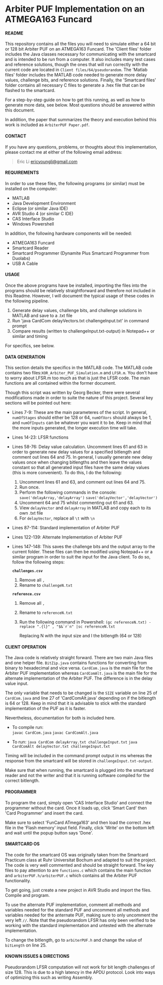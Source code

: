 Arbiter PUF Implementation on an ATMEGA163 Funcard
==========

#### README
This repository contains all the files you will need to simulate either a 64 bit or 128 bit Arbiter PUF on an ATMEGA163 Funcard. The 'Client files' folder includes the Java classes necessary for communicating with the smartcard and is intended to be run from a computer. It also includes many test cases and reference solutions, though the ones that will run correctly with the current code are located in `Client files/64/pseudorandom`. The 'Matlab files' folder includes the MATLAB code needed to generate more delay values, challenge bits, and reference solutions. Finally, the 'Smartcard files' folder contains all necessary C files to generate a .hex file that can be flashed to the smartcard.
	
For a step-by-step guide on how to get this running, as well as how to generate more data, see below. Most questions should be answered within this document.

In addition, the paper that summarizes the theory and execution behind this work is included as `ArbiterPUF Paper.pdf`.
	
#### CONTACT
If you have any questions, problems, or thoughts about this implementation, please contact me at either of the following email address:
>Eric Li
>ericyoungli@gmail.com

#### REQUIREMENTS

In order to use these files, the following programs (or similar) must be installed on the computer:
- MATLAB 
- Java Development Environment
- Eclipse (or similar Java IDE)
- AVR Studio 4 (or similar C IDE)
- CAS Interface Studio
- Windows Powershell
	
In addition, the following hardware components will be needed:
	
- ATMEGA163 Funcard
- Smartcard Reader
- Smartcard Programmer (Dynamite Plus Smartcard Programmer from Duolabs)
- USB A Cable
		
#### USAGE

Once the above programs have be installed, importing the files into the programs should be relatively straightforward and therefore not included in this Readme. However, I will document the typical usage of these codes in the following pipeline.
	
1. Generate delay values, challenge bits, and challenge solutions in MATLAB and save to a .txt file
2. Run 'java CardCom delayVectors.txt challengeInput.txt' in command prompt
3. Compare results (written to challengeInput.txt-output) in Notepad++ or similar and timing
	
For specifics, see below.

#### DATA GENERATION

This section details the specifics in the MATLAB code. The MATLAB code contains two files:`XOR_Arbiter_PUF_Simulation.m` and `LFSR.m`. You don't have to worry about LFSR.m too much as that is just the LFSR code. The main functions are all contained within the former document.
	
Though this script was written by Georg Becker, there were several modifications made in order to suite the nature of this project. Several key sections will be pointed out here:
	
- Lines 7-9: These are the main parameteres of the script. In general, `numOfStages` should either be 128 or 64, `numOfXors` should always be 1, and `numOfInputs` can be whatever you want it to be. Keep in mind that the more inputs generated, the longer execution time will take.
- Lines 14-23: LFSR functions
- Lines 58-76: Delay value calculation. Uncomment lines 61 and 63 in order to generate new delay values for a specified bitlength and comment out lines 64 and 75. In general, I usually generate new delay values once when changing bitlengths and then leave the values constant so that all generated input files have the same delay values (this is more convenient). To do this, I do the following:
		
	1. Uncomment lines 61 and 63, and comment out lines 64 and 75.
	2. Run once.
	3. Perform the following commands in the console:
		`save('delayArray,'delayArray')`				`save('delayVector','delayVector')`
	4. Uncomment 64 and 75 whilst commenting out 61 and 63.
	5. View `delayVector` and `delayArray` in MATLAB and copy each to its own .txt file
	6. For `delayVector`, replace all `\t` with `\n`

- Lines 87-114: Standard implementation of Arbiter PUF
- Lines 122-139: Alternate Implementation of Arbiter PUF
- Lines 147-148: This saves the challenge bits and the output array to the current folder. These files can then be modified using Notepad++ or a similar program in order to suit the input for the Java client. To do so, follow the following steps:
		
	**`challenges.csv`**
	1. Remove all `,`
	2. Rename to `challengeN.txt`
				
	**`reference.csv`**
	1. Remove all `,`			
	2. Rename to `referenceN.txt`
	3. Run the following command in Powershell:
		``(gc referenceN.txt) -replace ".{l}" , "$&`r`n" |sc referenceN.txt``			
	
		Replacing N with the input size and l the bitlength (64 or 128)
				
#### CLIENT OPERATION

The Java code is relatively straight forward. There are two main Java files and one helper file. `BitZip.java` contains functions for converting from binary to hexadecimal and vice versa. `CardCom.java` is the main file for the Arbiter PUF implementation whereas `CardComAlt.java` is the main file for the alternate implementation of the Arbiter PUF. The difference is in the delay value input.

The only variable that needs to be changed is the `SIZE` variable on line 25 of `CardCom.java` and line 27 of 'CardComAlt.java' depending on if the bitlength is 64 or 128. Keep in mind that it is advisable to stick with the standard implementation of the PUF as it is faster. 

Nevertheless, documentation for both is included here.
	
- To compile run:	
	`javac CardCom.java`
	`javac CardComAlt.java`
		
- To run:
	`java CardCom delayArray.txt challengeInput.txt`
	`java CardComAlt delayVector.txt challengeInput.txt`
	
Timing will be included in the command prompt output in ms whereas the response from the smartcard will be stored in `challengeInput.txt-output`.
	
Make sure that when running, the smartcard is plugged into the smartcard reader and not the writer and that it is running software compiled for the correct bitlength.

#### PROGRAMMER

To program the card, simply open 'CAS Interface Studio' and connect the programmer without the card. Once it loads up, click 'Smart Card' then 'Card Programmer' and insert the card. 

Make sure to select 'FunCard ATmega163' and then load the correct .hex file in the 'Flash memory' input field. Finally, click 'Write' on the bottom left and wait until the popup button says 'Done'.

#### SMARTCARD OS

The code for the smartcard OS was originally taken from the Smartcard Practicum class at Ruhr Universitat Bochum and adapted to suit the project. The code is very well commented and should be straight forward. The key files to pay attention to are `functions.c` which contains the main function and `arbiterPUF.h/arbiterPUF.c` which contains all the Arbiter PUF functionality.

To get going, just create a new project in AVR Studio and import the files. Compile and program.
	
To use the alternate PUF implementation, comment all methods and variables needed for the standard PUF and uncomment all methods and variables needed for the anternate PUF, making sure to only uncomment the very left `//`. Note that the pseudorandom LFSR has only been verified to be working with the standard implementation and untested with the alternate implementation.
	
To change the bitlength, go to `arbiterPUF.h` and change the value of `bitLength` on line 25.

#### KNOWN ISSUES & DIRECTIONS

Pseudorandom LFSR computation will not work for bit length challenges of size 128. This is due to a high latency in the APDU protocol. Look into ways of optimizing this such as writing Assembly.
	
